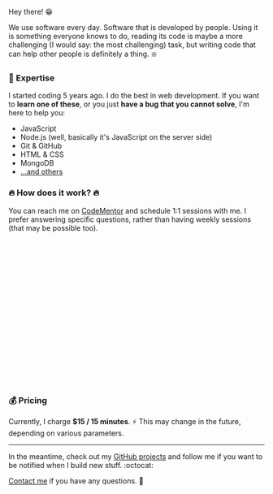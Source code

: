 Hey there! :grin:

We use software every day. Software that is developed by people. Using it is something everyone knows to do, reading its code is maybe a more challenging (I would say: the most challenging) task, but writing code that can help other people is definitely a thing. :sparkle:

### :microscope: Expertise

I started coding 5 years ago. I do the best in web development.
If you want to **learn one of these**, or you just **have a bug that you cannot solve**, I'm here to help you:

 - JavaScript
 - Node.js (well, basically it's JavaScript on the server side)
 - Git & GitHub
 - HTML & CSS
 - MongoDB
 - [...and others](https://www.codementor.io/johnnyb)

### :fire: How does it work? :fire:

You can reach me on [CodeMentor](https://www.codementor.io/johnnyb) and schedule 1:1 sessions with me.
I prefer answering specific questions, rather than having weekly sessions (that may be possible too).

<a href="https://codementor.io/johnnyb" target="_blank" style="background: url(https://i.imgur.com/Y1zl5aF.png); height: 283px; width: 250px; display: inline-block;"></a>


### :moneybag: Pricing

Currently, I charge **$15 / 15 minutes**. :zap:
This may change in the future, depending on various parameters.

---

In the meantime, check out my [GitHub projects](https://github.com/IonicaBizau) and follow me if you want to be notified when I build new stuff. :octocat:

[Contact me](/contact) if you have any questions. :email:
